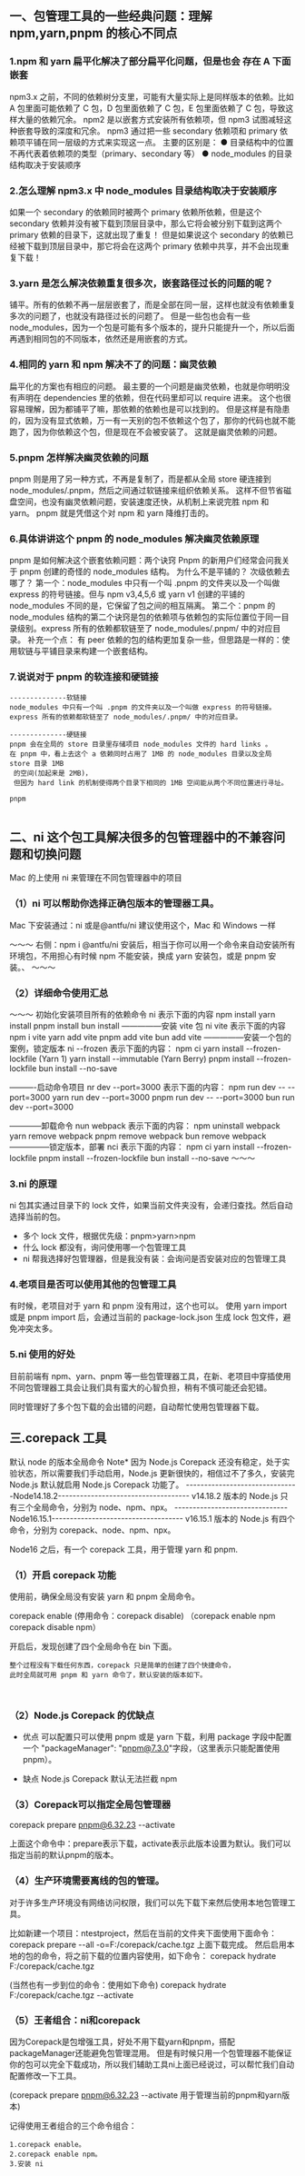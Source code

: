## 一、包管理工具的一些经典问题：理解 npm,yarn,pnpm 的核心不同点

### 1.npm 和 yarn 扁平化解决了部分扁平化问题，但是也会 存在 A 下面嵌套

npm3.x 之前，不同的依赖树分支里，可能有大量实际上是同样版本的依赖。比如 A 包里面可能依赖了 C 包，D 包里面依赖了 C 包，E 包里面依赖了 C 包，导致这样大量的依赖冗余。
npm2 是以嵌套方式安装所有依赖项，但 npm3 试图减轻这种嵌套导致的深度和冗余。 npm3 通过把一些 secondary 依赖项和 primary 依赖项平铺在同一层级的方式来实现这一点。
主要的区别是：
● 目录结构中的位置不再代表着依赖项的类型（primary、secondary 等）
● node_modules 的目录结构取决于安装顺序

### 2.怎么理解 npm3.x 中 node_modules 目录结构取决于安装顺序

如果一个 secondary 的依赖同时被两个 primary 依赖所依赖，但是这个 secondary 依赖并没有被下载到顶层目录中，那么它将会被分别下载到这两个 primary 依赖的目录下，这就出现了重复！
但是如果说这个 secondary 的依赖已经被下载到顶层目录中，那它将会在这两个 primary 依赖中共享，并不会出现重复下载！

### 3.yarn 是怎么解决依赖重复很多次，嵌套路径过长的问题的呢？

铺平。所有的依赖不再一层层嵌套了，而是全部在同一层，这样也就没有依赖重复多次的问题了，也就没有路径过长的问题了。
但是一些包也会有一些 node_modules，因为一个包是可能有多个版本的，提升只能提升一个，所以后面再遇到相同包的不同版本，依然还是用嵌套的方式。

### 4.相同的 yarn 和 npm 解决不了的问题：幽灵依赖

扁平化的方案也有相应的问题。
最主要的一个问题是幽灵依赖，也就是你明明没有声明在 dependencies 里的依赖，但在代码里却可以 require 进来。
这个也很容易理解，因为都铺平了嘛，那依赖的依赖也是可以找到的。
但是这样是有隐患的，因为没有显式依赖，万一有一天别的包不依赖这个包了，那你的代码也就不能跑了，因为你依赖这个包，但是现在不会被安装了。
这就是幽灵依赖的问题。

### 5.pnpm 怎样解决幽灵依赖的问题

pnpm 则是用了另一种方式，不再是复制了，而是都从全局 store 硬连接到 node_modules/.pnpm，然后之间通过软链接来组织依赖关系。
这样不但节省磁盘空间，也没有幽灵依赖问题，安装速度还快，从机制上来说完胜 npm 和 yarn。
pnpm 就是凭借这个对 npm 和 yarn 降维打击的。

### 6.具体讲讲这个 pnpm 的 node_modules 解决幽灵依赖原理

pnpm 是如何解决这个嵌套依赖问题：两个诀窍
Pnpm 的新用户们经常会问我关于 pnpm 创建的奇怪的 node_modules 结构。 为什么不是平铺的？ 次级依赖去哪了？
第一个：node_modules 中只有一个叫 .pnpm 的文件夹以及一个叫做 express 的符号链接。但与 npm v3,4,5,6 或 yarn v1 创建的平铺的 node_modules 不同的是，它保留了包之间的相互隔离。
第二个：pnpm 的 node_modules 结构的第二个诀窍是包的依赖项与依赖包的实际位置位于同一目录级别。express 所有的依赖都软链至了 node_modules/.pnpm/ 中的对应目录。
补充一个点：
有 peer 依赖的包的结构更加复杂一些，但思路是一样的：使用软链与平铺目录来构建一个嵌套结构。

### 7.说说对于 pnpm 的软连接和硬链接

```
--------------软链接
node_modules 中只有一个叫 .pnpm 的文件夹以及一个叫做 express 的符号链接。
express 所有的依赖都软链至了 node_modules/.pnpm/ 中的对应目录。

--------------硬链接
pnpm 会在全局的 store 目录里存储项目 node_modules 文件的 hard links 。
在 pnpm 中，看上去这个 a 依赖同时占用了 1MB 的 node_modules 目录以及全局 store 目录 1MB
 的空间(加起来是 2MB)，
 但因为 hard link 的机制使得两个目录下相同的 1MB 空间能从两个不同位置进行寻址。

pnpm


```

## 二、ni 这个包工具解决很多的包管理器中的不兼容问题和切换问题

Mac 的上使用 ni 来管理在不同包管理器中的项目

### （1）ni 可以帮助你选择正确包版本的管理器工具。

Mac 下安装通过：ni 或是@antfu/ni 建议使用这个，Mac 和 Windows 一样

～～～
右侧：npm i @antfu/ni
安装后，相当于你可以用一个命令来自动安装所有环境包，不用担心有时候 npm 不能安装，换成 yarn 安装包，或是 pnpm 安装。、
～～～

### （2）详细命令使用汇总

～～～
初始化安装项目所有的依赖命令
ni 表示下面的内容
npm install
yarn install
pnpm install
bun install
—————安装 vite 包
ni vite 表示下面的内容
npm i vite
yarn add vite
pnpm add vite
bun add vite
—————安装一个包的案例，锁定版本
ni --frozen 表示下面的内容：
npm ci
yarn install --frozen-lockfile (Yarn 1)
yarn install --immutable (Yarn Berry)
pnpm install --frozen-lockfile
bun install --no-save

———-启动命令项目
nr dev --port=3000 表示下面的内容：
npm run dev -- --port=3000
yarn run dev --port=3000
pnpm run dev -- --port=3000
bun run dev --port=3000

————卸载命令
nun webpack 表示下面的内容：
npm uninstall webpack
yarn remove webpack
pnpm remove webpack
bun remove webpack
—————锁定版本，部署
nci 表示下面的内容：
npm ci
yarn install --frozen-lockfile
pnpm install --frozen-lockfile
bun install --no-save
～～～

### 3.ni 的原理

ni 包其实通过目录下的 lock 文件，如果当前文件夹没有，会递归查找。然后自动选择当前的包。

- 多个 lock 文件，根据优先级：pnpm>yarn>npm
- 什么 lock 都没有，询问使用哪一个包管理工具
- ni 帮我选择好包管理器，但是我没有装：会询问是否安装对应的包管理工具

### 4.老项目是否可以使用其他的包管理工具

有时候，老项目对于 yarn 和 pnpm 没有用过，这个也可以。
使用 yarn import 或是 pnpm import 后，会通过当前的 package-lock.json 生成 lock 包文件，避免冲突太多。

### 5.ni 使用的好处

目前前端有 npm、yarn、pnpm 等一些包管理器工具，在新、老项目中穿插使用不同包管理器工具会让我们具有蛮大的心智负担，稍有不慎可能还会犯错。

同时管理好了多个包下载的会出错的问题，自动帮忙使用包管理器下载。

## 三.corepack 工具

默认 node 的版本全局命令
Note\* 因为 Node.js Corepack 还没有稳定，处于实验状态，所以需要我们手动启用，Node.js 更新很快的，相信过不了多久，安装完 Node.js 默认就启用 Node.js Corepack 功能了。
-------------------------------Node14.18.2------------------------------------
v14.18.2 版本的 Node.js 只有三个全局命令，分别为 node、npm、npx。
-------------------------------Node16.15.1------------------------------------
v16.15.1 版本的 Node.js 有四个命令，分别为 corepack、node、npm、npx。

Node16 之后，有一个 corepack 工具，用于管理 yarn 和 pnpm.

### （1）开启 corepack 功能

使用前，确保全局没有安装 yarn 和 pnpm 全局命令。

corepack enable
(停用命令：corepack disable)
（corepack enable npm
corepack disable npm）

开启后，发现创建了四个全局命令在 bin 下面。

```
整个过程没有下载任何东西，corepack 只是简单的创建了四个快捷命令，
此时全局就可用 pnpm 和 yarn 命令了，默认安装的版本如下。



```

### （2）Node.js Corepack 的优缺点

- 优点
  可以配置只可以使用 pnpm 或是 yarn 下载，利用 package 字段中配置一个 "packageManager": "pnpm@7.3.0"字段，（这里表示只能配置使用 pnpm）。

- 缺点
  Node.js Corepack 默认无法拦截 npm



### （3）Corepack可以指定全局包管理器
corepack prepare pnpm@6.32.23 --activate

上面这个命令中：prepare表示下载，activate表示此版本设置为默认。我们可以指定当前的默认pnpm的版本。



### （4）生产环境需要离线的包的管理。
对于许多生产环境没有网络访问权限，我们可以先下载下来然后使用本地包管理工具。

比如新建一个项目：ntestproject，然后在当前的文件夹下面使用下面命令：
corepack  prepare  --all  -o=F:/corepack/cache.tgz
上面下载完成。
然后启用本地的包的命令，将之前下载的位置内容使用，如下命令：
corepack  hydrate  F:/corepack/cache.tgz 

(当然也有一步到位的命令：使用如下命令)
corepack  hydrate F:/corepack/cache.tgz  --activate


### （5）王者组合：ni和corepack
因为Corepack是包增强工具，好处不用下载yarn和pnpm，搭配packageManager还能避免包管理混用。
但是有时候只用一个包管理器不能保证你的包可以完全下载成功，所以我们辅助工具ni上面已经说过，可以帮忙我们自动配置修改一下工具。

(corepack prepare pnpm@6.32.23 --activate 用于管理当前的pnpm和yarn版本)


记得使用王者组合的三个命令组合：
~~~
1.corepack enable。
2.corepack enable npm。
3.安装 ni

~~~